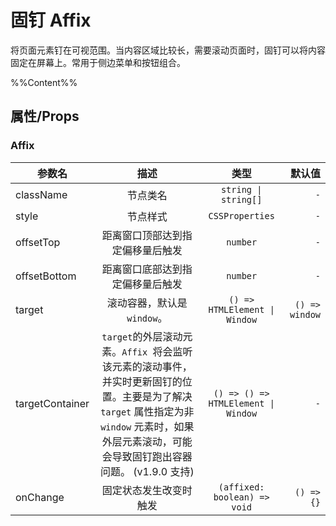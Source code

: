 # 固钉 Affix

将页面元素钉在可视范围。当内容区域比较长，需要滚动页面时，固钉可以将内容固定在屏幕上。常用于侧边菜单和按钮组合。

%%Content%%

## 属性/Props


### Affix

<SiteTableHighlight columns="3"></SiteTableHighlight>

|参数名|描述|类型|默认值|
|---|:---:|:---:|---:|
|className|节点类名|`string \| string[]`|`-`|
|style|节点样式|`CSSProperties`|`-`|
|offsetTop|距离窗口顶部达到指定偏移量后触发|`number`|`-`|
|offsetBottom|距离窗口底部达到指定偏移量后触发|`number`|`-`|
|target|滚动容器，默认是 `window`。|`() => HTMLElement \| Window`|`() => window`|
|targetContainer|`target`的外层滚动元素。`Affix `将会监听该元素的滚动事件，并实时更新固钉的位置。主要是为了解决 `target` 属性指定为非 `window` 元素时，如果外层元素滚动，可能会导致固钉跑出容器问题。 (v1.9.0 支持)|`() => () => HTMLElement \| Window`|`-`|
|onChange|固定状态发生改变时触发|`(affixed: boolean) => void`|`() => {}`|
